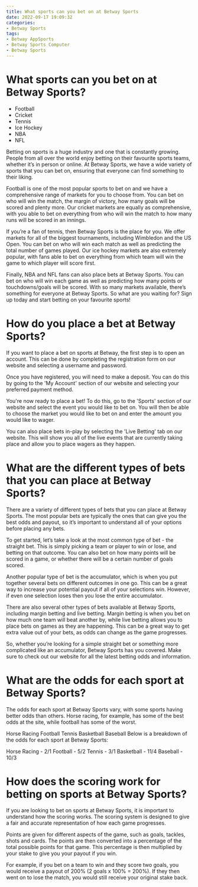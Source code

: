 ```yaml
---
title: What sports can you bet on at Betway Sports 
date: 2022-09-17 19:09:32
categories:
- Betway Sports
tags:
- Betway AppSports
- Betway Sports Computer
- Betway Sports
---
```



#  What sports can you bet on at Betway Sports? 
 * Football 
 * Cricket 
 * Tennis 
 * Ice Hockey 
 * NBA 
 * NFL 

Betting on sports is a huge industry and one that is constantly growing. People from all over the world enjoy betting on their favourite sports teams, whether it’s in person or online. At Betway Sports, we have a wide variety of sports that you can bet on, ensuring that everyone can find something to their liking.

Football is one of the most popular sports to bet on and we have a comprehensive range of markets for you to choose from. You can bet on who will win the match, the margin of victory, how many goals will be scored and plenty more. Our cricket markets are equally as comprehensive, with you able to bet on everything from who will win the match to how many runs will be scored in an innings.

If you’re a fan of tennis, then Betway Sports is the place for you. We offer markets for all of the biggest tournaments, including Wimbledon and the US Open. You can bet on who will win each match as well as predicting the total number of games played. Our ice hockey markets are also extremely popular, with fans able to bet on everything from which team will win the game to which player will score first.

Finally, NBA and NFL fans can also place bets at Betway Sports. You can bet on who will win each game as well as predicting how many points or touchdowns/goals will be scored. With so many markets available, there’s something for everyone at Betway Sports. So what are you waiting for? Sign up today and start betting on your favourite sports!

#  How do you place a bet at Betway Sports?

If you want to place a bet on sports at Betway, the first step is to open an account. This can be done by completing the registration form on our website and selecting a username and password.

Once you have registered, you will need to make a deposit. You can do this by going to the 'My Account' section of our website and selecting your preferred payment method.

You're now ready to place a bet! To do this, go to the 'Sports' section of our website and select the event you would like to bet on. You will then be able to choose the market you would like to bet on and enter the amount you would like to wager.

You can also place bets in-play by selecting the 'Live Betting' tab on our website. This will show you all of the live events that are currently taking place and allow you to place wagers as they happen.

#  What are the different types of bets that you can place at Betway Sports?

There are a variety of different types of bets that you can place at Betway Sports. The most popular bets are typically the ones that can give you the best odds and payout, so it’s important to understand all of your options before placing any bets.

To get started, let’s take a look at the most common type of bet - the straight bet. This is simply picking a team or player to win or lose, and betting on that outcome. You can also bet on how many points will be scored in a game, or whether there will be a certain number of goals scored.

Another popular type of bet is the accumulator, which is when you put together several bets on different outcomes in one go. This can be a great way to increase your potential payout if all of your selections win. However, if even one selection loses then you lose the entire accumulator.

There are also several other types of bets available at Betway Sports, including margin betting and live betting. Margin betting is when you bet on how much one team will beat another by, while live betting allows you to place bets on games as they are happening. This can be a great way to get extra value out of your bets, as odds can change as the game progresses.

So, whether you’re looking for a simple straight bet or something more complicated like an accumulator, Betway Sports has you covered. Make sure to check out our website for all the latest betting odds and information.

#  What are the odds for each sport at Betway Sports?

The odds for each sport at Betway Sports vary, with some sports having better odds than others. Horse racing, for example, has some of the best odds at the site, while football has some of the worst.

Horse Racing
Football
Tennis
Basketball
Baseball
Below is a breakdown of the odds for each sport at Betway Sports: 

Horse Racing - 2/1 
Football - 5/2 
Tennis - 3/1 
Basketball - 11/4 
Baseball - 10/3

#  How does the scoring work for betting on sports at Betway Sports?

If you are looking to bet on sports at Betway Sports, it is important to understand how the scoring works. The scoring system is designed to give a fair and accurate representation of how each game progresses.

Points are given for different aspects of the game, such as goals, tackles, shots and cards. The points are then converted into a percentage of the total possible points for that game. This percentage is then multiplied by your stake to give you your payout if you win.

For example, if you bet on a team to win and they score two goals, you would receive a payout of 200% (2 goals x 100% = 200%). If they then went on to lose the match, you would still receive your original stake back.